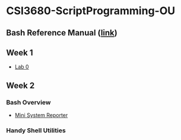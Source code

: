 # CSI3680-ScriptProgramming-OU
## Bash Reference Manual ([link](Bash%20Reference%20Manual%20-%202025.pdf))
## Week 1
- [Lab 0](Environment%20Setup/Lab%200.md)
## Week 2
### Bash Overview
- [Mini System Reporter](Bash%20Overview/Mini_System_Reporter.ipynb)
### Handy Shell Utilities

